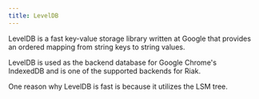 ```yaml
---
title: LevelDB
---
```

LevelDB is a fast key-value storage library written at Google that provides an ordered mapping from string keys to string values.

LevelDB is used as the backend database for Google Chrome's IndexedDB and is one of the supported backends for Riak.

One reason why LevelDB is fast is because it utilizes the LSM tree.